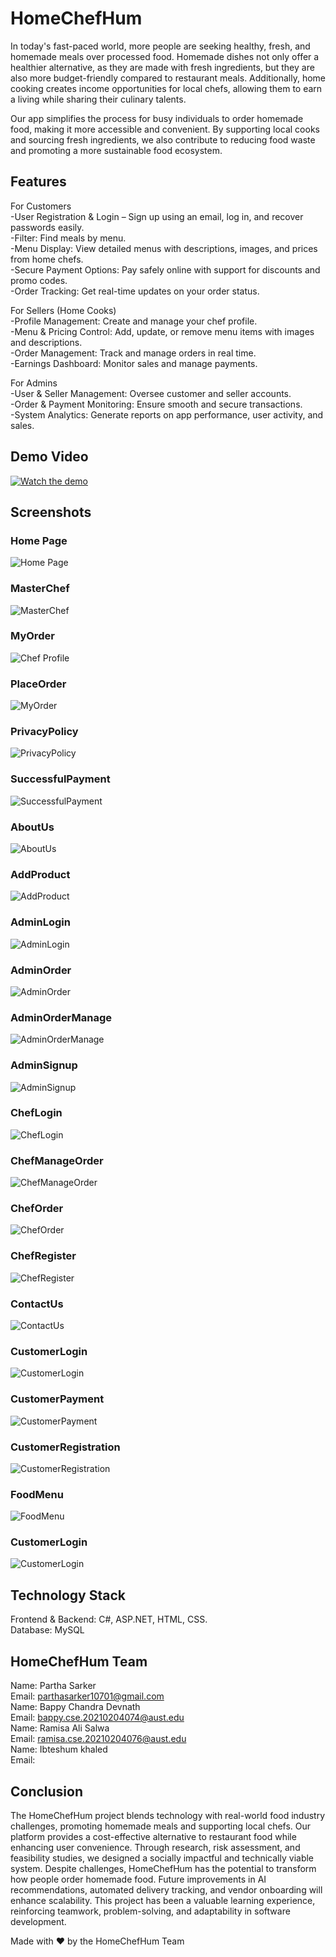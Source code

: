 # HomeChefHum
 
In today's fast-paced world, more people are seeking healthy, fresh, and homemade meals over processed food. Homemade dishes not only offer a healthier alternative, as they are made with fresh ingredients, but they are also more budget-friendly compared to restaurant meals. Additionally, home cooking creates income opportunities for local chefs, allowing them to earn a living while sharing their culinary talents.  

Our app simplifies the process for busy individuals to order homemade food, making it more accessible and convenient. By supporting local cooks and sourcing fresh ingredients, we also contribute to reducing food waste and promoting a more sustainable food ecosystem.


## Features

For Customers <br>
-User Registration & Login – Sign up using an email, log in, and recover passwords easily.<br>
-Filter: Find meals by menu.<br>
-Menu Display: View detailed menus with descriptions, images, and prices from home chefs.<br>
-Secure Payment Options: Pay safely online with support for discounts and promo codes.<br>
-Order Tracking: Get real-time updates on your order status.<br>

For Sellers (Home Cooks)<br>
-Profile Management: Create and manage your chef profile.<br>
-Menu & Pricing Control: Add, update, or remove menu items with images and descriptions.<br>
-Order Management: Track and manage orders in real time.<br>
-Earnings Dashboard: Monitor sales and manage payments.<br>

For Admins <br>
-User & Seller Management: Oversee customer and seller accounts.<br>
-Order & Payment Monitoring: Ensure smooth and secure transactions.<br>
-System Analytics: Generate reports on app performance, user activity, and sales.


## Demo Video

[![Watch the demo](https://img.youtube.com/vi/pobXArBMMbs/0.jpg)](https://www.youtube.com/watch?v=pobXArBMMbs)


## Screenshots

### Home Page  
![Home Page](https://via.placeholder.com/800x400.png?text=Home+Page)  

### MasterChef  
![MasterChef](https://via.placeholder.com/800x400.png?text=Order+Page)  

### MyOrder  
![Chef Profile](https://via.placeholder.com/800x400.png?text=Chef+Profile)  

### PlaceOrder  
![MyOrder](https://via.placeholder.com/800x400.png?text=Home+Page)  

### PrivacyPolicy  
![PrivacyPolicy](https://via.placeholder.com/800x400.png?text=Order+Page)  

### SuccessfulPayment  
![SuccessfulPayment](https://via.placeholder.com/800x400.png?text=Chef+Profile) 

### AboutUs  
![AboutUs](https://via.placeholder.com/800x400.png?text=Home+Page)  

### AddProduct  
![AddProduct](https://via.placeholder.com/800x400.png?text=Order+Page)  

### AdminLogin  
![AdminLogin](https://via.placeholder.com/800x400.png?text=Chef+Profile) 

### AdminOrder  
![AdminOrder](https://via.placeholder.com/800x400.png?text=Home+Page)  

### AdminOrderManage  
![AdminOrderManage](https://via.placeholder.com/800x400.png?text=Order+Page)  

### AdminSignup  
![AdminSignup](https://via.placeholder.com/800x400.png?text=Chef+Profile)  

### ChefLogin  
![ChefLogin](https://via.placeholder.com/800x400.png?text=Home+Page)  

### ChefManageOrder  
![ChefManageOrder](https://via.placeholder.com/800x400.png?text=Order+Page)  

### ChefOrder  
![ChefOrder](https://via.placeholder.com/800x400.png?text=Chef+Profile) 

### ChefRegister  
![ChefRegister](https://via.placeholder.com/800x400.png?text=Home+Page)  

### ContactUs  
![ContactUs](https://via.placeholder.com/800x400.png?text=Order+Page)  

### CustomerLogin  
![CustomerLogin](https://via.placeholder.com/800x400.png?text=Chef+Profile)

### CustomerPayment  
![CustomerPayment](https://via.placeholder.com/800x400.png?text=Chef+Profile) 

### CustomerRegistration  
![CustomerRegistration](https://via.placeholder.com/800x400.png?text=Home+Page)  

### FoodMenu  
![FoodMenu](https://via.placeholder.com/800x400.png?text=Order+Page)  

### CustomerLogin  
![CustomerLogin](https://via.placeholder.com/800x400.png?text=Chef+Profile)

## Technology Stack

Frontend & Backend: C#, ASP.NET, HTML, CSS. <br>
Database: MySQL


## HomeChefHum Team

Name: Partha Sarker<br>
Email: parthasarker10701@gmail.com<br>
Name: Bappy Chandra Devnath<br>
Email: bappy.cse.20210204074@aust.edu<br>
Name: Ramisa Ali Salwa<br>
Email: ramisa.cse.20210204076@aust.edu<br>
Name: Ibteshum khaled<br>
Email: 


## Conclusion

The HomeChefHum project blends technology with real-world food industry challenges, promoting homemade meals and supporting local chefs. Our platform provides a cost-effective alternative to restaurant food while enhancing user convenience. Through research, risk assessment, and feasibility studies, we designed a socially impactful and technically viable system. Despite challenges, HomeChefHum has the potential to transform how people order homemade food. Future improvements in AI recommendations, automated delivery tracking, and vendor onboarding will enhance scalability. This project has been a valuable learning experience, reinforcing teamwork, problem-solving, and adaptability in software development.

Made with ❤️ by the HomeChefHum Team
